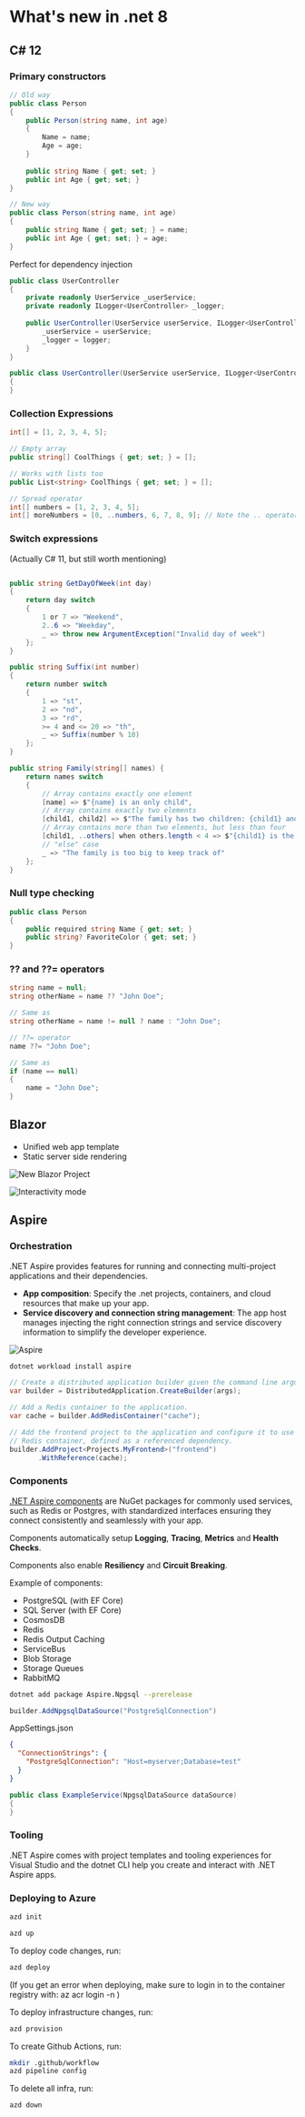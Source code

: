 # What's new in .net 8

## C# 12

### Primary constructors

```csharp
// Old way
public class Person
{
    public Person(string name, int age)
    {
        Name = name;
        Age = age;
    }
    
    public string Name { get; set; }
    public int Age { get; set; }
}
```

```csharp
// New way
public class Person(string name, int age)
{
    public string Name { get; set; } = name;
    public int Age { get; set; } = age;
}
```

Perfect for dependency injection

```csharp  
public class UserController
{
    private readonly UserService _userService;
    private readonly ILogger<UserController> _logger;
    
    public UserController(UserService userService, ILogger<UserController> logger) {
        _userService = userService;
        _logger = logger;
    }
}
```

```csharp  
public class UserController(UserService userService, ILogger<UserController> logger)
{
}
```

### Collection Expressions

```csharp
int[] = [1, 2, 3, 4, 5];

// Empty array
public string[] CoolThings { get; set; } = [];

// Works with lists too
public List<string> CoolThings { get; set; } = [];

// Spread operator
int[] numbers = [1, 2, 3, 4, 5];
int[] moreNumbers = [0, ..numbers, 6, 7, 8, 9]; // Note the .. operator

```

### Switch expressions

(Actually C# 11, but still worth mentioning)

```csharp

public string GetDayOfWeek(int day)
{
    return day switch
    {
        1 or 7 => "Weekend",
        2..6 => "Weekday",
        _ => throw new ArgumentException("Invalid day of week")
    };
}

public string Suffix(int number)
{
    return number switch
    {
        1 => "st",
        2 => "nd",
        3 => "rd",
        >= 4 and <= 20 => "th",
        _ => Suffix(number % 10)
    };
}

public string Family(string[] names) {
    return names switch
    {
        // Array contains exactly one element
        [name] => $"{name} is an only child",
        // Array contains exactly two elements
        [child1, child2] => $"The family has two children: {child1} and {child2}",
        // Array contains more than two elements, but less than four
        [child1, ..others] when others.length < 4 => $"{child1} is the oldest child and has {others.Length} siblings",
        // "else" case
        _ => "The family is too big to keep track of"
    };
}
```

### Null type checking

```csharp
public class Person
{
    public required string Name { get; set; }
    public string? FavoriteColor { get; set; }
}
```

### ?? and ??= operators

```csharp
string name = null;
string otherName = name ?? "John Doe";

// Same as
string otherName = name != null ? name : "John Doe";

// ??= operator
name ??= "John Doe";

// Same as
if (name == null)
{
    name = "John Doe";
}
```

## Blazor

* Unified web app template
* Static server side rendering

![New Blazor Project](new_blazor_project.png)

![Interactivity mode](interactivity_mode.png)

## Aspire

### Orchestration

.NET Aspire provides features for running and connecting multi-project applications and their dependencies.

* **App composition**: Specify the .net projects, containers, and cloud resources that make up your app.
* **Service discovery and connection string management**: The app host manages injecting the right connection strings
  and service discovery information to simplify the developer experience.

![Aspire](aspire_support.png)

```bash
dotnet workload install aspire
```

```csharp
// Create a distributed application builder given the command line arguments.
var builder = DistributedApplication.CreateBuilder(args);

// Add a Redis container to the application.
var cache = builder.AddRedisContainer("cache");

// Add the frontend project to the application and configure it to use the 
// Redis container, defined as a referenced dependency.
builder.AddProject<Projects.MyFrontend>("frontend")
       .WithReference(cache);
```

### Components

[.NET Aspire components](https://learn.microsoft.com/en-us/dotnet/aspire/components-overview?tabs=dotnet-cli) are NuGet
packages for commonly used services, such as Redis or Postgres, with standardized
interfaces ensuring they connect consistently and seamlessly with your app.

Components automatically setup **Logging**, **Tracing**, **Metrics** and **Health Checks**.

Components also enable **Resiliency** and **Circuit Breaking**.


Example of components:
* PostgreSQL (with EF Core)
* SQL Server (with EF Core)
* CosmosDB
* Redis
* Redis Output Caching
* ServiceBus
* Blob Storage
* Storage Queues
* RabbitMQ

```bash
dotnet add package Aspire.Npgsql --prerelease
```

```csharp
builder.AddNpgsqlDataSource("PostgreSqlConnection")
```

AppSettings.json
```json
{
  "ConnectionStrings": {
    "PostgreSqlConnection": "Host=myserver;Database=test"
  }
}
```

```csharp
public class ExampleService(NpgsqlDataSource dataSource)
{
}
```

### Tooling

.NET Aspire comes with project templates and tooling experiences for Visual Studio and the dotnet CLI help you create
and interact with .NET Aspire apps.

### Deploying to Azure

```bash
azd init
```

```bash
azd up
```

To deploy code changes, run:
```bash
azd deploy
```

(If you get an error when deploying, make sure to login in to the container registry with:
az acr login -n <registry name>)


To deploy infrastructure changes, run:
```bash
azd provision
```

To create Github Actions, run:
```bash
mkdir .github/workflow
azd pipeline config 
```

To delete all infra, run:
```bash
azd down
```

